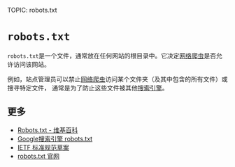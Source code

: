 TOPIC: robots​.txt

# `robots​.txt`

`robots.txt`是一个文件，通常放在任何网站的根目录中。它决定[网络爬虫](/zh-hans/glossary/Web_crawler)是否允许访问该网站。

例如，站点管理员可以禁止[网络爬虫](/zh-hans/glossary/Web_crawler)访问某个文件夹（及其中包含的所有文件）或搜寻特定文件，
通常是为了防止这些文件被其他[搜索引擎](/zh-hans/glossary/Search_Engine)。

## 更多

- [Robots.txt - 维基百科](https://en.wikipedia.org/wiki/Robots.txt)
- [Google搜索引擎 robots.txt](https://developers.google.com/search/reference/robots_txt)
- [IETF 标准规范草案](https://tools.ietf.org/html/draft-rep-wg-topic-00)
- [robots.txt 官网](https://www.robotstxt.org/)

